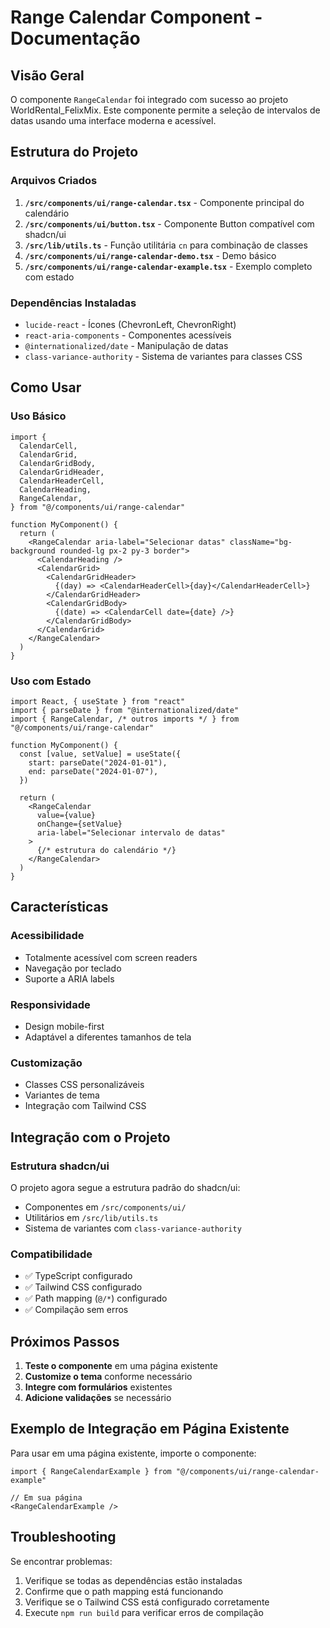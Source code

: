 # Range Calendar Component - Documentação

## Visão Geral

O componente `RangeCalendar` foi integrado com sucesso ao projeto WorldRental_FelixMix. Este componente permite a seleção de intervalos de datas usando uma interface moderna e acessível.

## Estrutura do Projeto

### Arquivos Criados

1. **`/src/components/ui/range-calendar.tsx`** - Componente principal do calendário
2. **`/src/components/ui/button.tsx`** - Componente Button compatível com shadcn/ui
3. **`/src/lib/utils.ts`** - Função utilitária `cn` para combinação de classes
4. **`/src/components/ui/range-calendar-demo.tsx`** - Demo básico
5. **`/src/components/ui/range-calendar-example.tsx`** - Exemplo completo com estado

### Dependências Instaladas

- `lucide-react` - Ícones (ChevronLeft, ChevronRight)
- `react-aria-components` - Componentes acessíveis
- `@internationalized/date` - Manipulação de datas
- `class-variance-authority` - Sistema de variantes para classes CSS

## Como Usar

### Uso Básico

```tsx
import {
  CalendarCell,
  CalendarGrid,
  CalendarGridBody,
  CalendarGridHeader,
  CalendarHeaderCell,
  CalendarHeading,
  RangeCalendar,
} from "@/components/ui/range-calendar"

function MyComponent() {
  return (
    <RangeCalendar aria-label="Selecionar datas" className="bg-background rounded-lg px-2 py-3 border">
      <CalendarHeading />
      <CalendarGrid>
        <CalendarGridHeader>
          {(day) => <CalendarHeaderCell>{day}</CalendarHeaderCell>}
        </CalendarGridHeader>
        <CalendarGridBody>
          {(date) => <CalendarCell date={date} />}
        </CalendarGridBody>
      </CalendarGrid>
    </RangeCalendar>
  )
}
```

### Uso com Estado

```tsx
import React, { useState } from "react"
import { parseDate } from "@internationalized/date"
import { RangeCalendar, /* outros imports */ } from "@/components/ui/range-calendar"

function MyComponent() {
  const [value, setValue] = useState({
    start: parseDate("2024-01-01"),
    end: parseDate("2024-01-07"),
  })

  return (
    <RangeCalendar 
      value={value}
      onChange={setValue}
      aria-label="Selecionar intervalo de datas"
    >
      {/* estrutura do calendário */}
    </RangeCalendar>
  )
}
```

## Características

### Acessibilidade
- Totalmente acessível com screen readers
- Navegação por teclado
- Suporte a ARIA labels

### Responsividade
- Design mobile-first
- Adaptável a diferentes tamanhos de tela

### Customização
- Classes CSS personalizáveis
- Variantes de tema
- Integração com Tailwind CSS

## Integração com o Projeto

### Estrutura shadcn/ui
O projeto agora segue a estrutura padrão do shadcn/ui:
- Componentes em `/src/components/ui/`
- Utilitários em `/src/lib/utils.ts`
- Sistema de variantes com `class-variance-authority`

### Compatibilidade
- ✅ TypeScript configurado
- ✅ Tailwind CSS configurado
- ✅ Path mapping (`@/*`) configurado
- ✅ Compilação sem erros

## Próximos Passos

1. **Teste o componente** em uma página existente
2. **Customize o tema** conforme necessário
3. **Integre com formulários** existentes
4. **Adicione validações** se necessário

## Exemplo de Integração em Página Existente

Para usar em uma página existente, importe o componente:

```tsx
import { RangeCalendarExample } from "@/components/ui/range-calendar-example"

// Em sua página
<RangeCalendarExample />
```

## Troubleshooting

Se encontrar problemas:

1. Verifique se todas as dependências estão instaladas
2. Confirme que o path mapping está funcionando
3. Verifique se o Tailwind CSS está configurado corretamente
4. Execute `npm run build` para verificar erros de compilação
